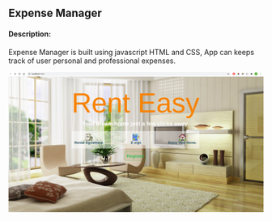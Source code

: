 ## Expense Manager

#### Description:
<p>Expense Manager is built using javascript HTML and CSS, App can keeps track of user personal and professional expenses.</p>

![Image of home page](https://github.com/richachauhan59/portfolio/blob/master/public/Hackathon.png)
